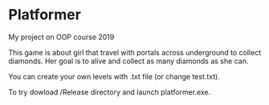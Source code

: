 # Platformer
My project on OOP course 2019

This game is about girl that travel with portals across underground to collect diamonds.
Her goal is to alive and collect as many diamonds as she can. 

You can create your own levels with .txt file (or change test.txt). 

To try dowload /Release directory and launch platformer.exe. 
